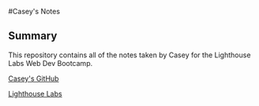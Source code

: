 #Casey's Notes

## Summary

This repository contains all of the notes taken by Casey for the Lighthouse Labs Web Dev Bootcamp.

[Casey's GitHub](https://github.com/CaseyQWood)

[Lighthouse Labs](https://www.lighthouselabs.ca/)